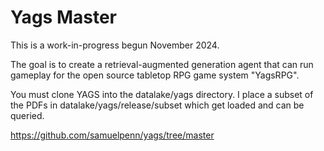 # Yags Master

This is a work-in-progress begun November 2024.

The goal is to create a retrieval-augmented generation agent that can run gameplay for the open source tabletop RPG game system "YagsRPG".

You must clone YAGS into the datalake/yags directory. I place a subset of the PDFs in datalake/yags/release/subset which get loaded and can be queried.

https://github.com/samuelpenn/yags/tree/master
